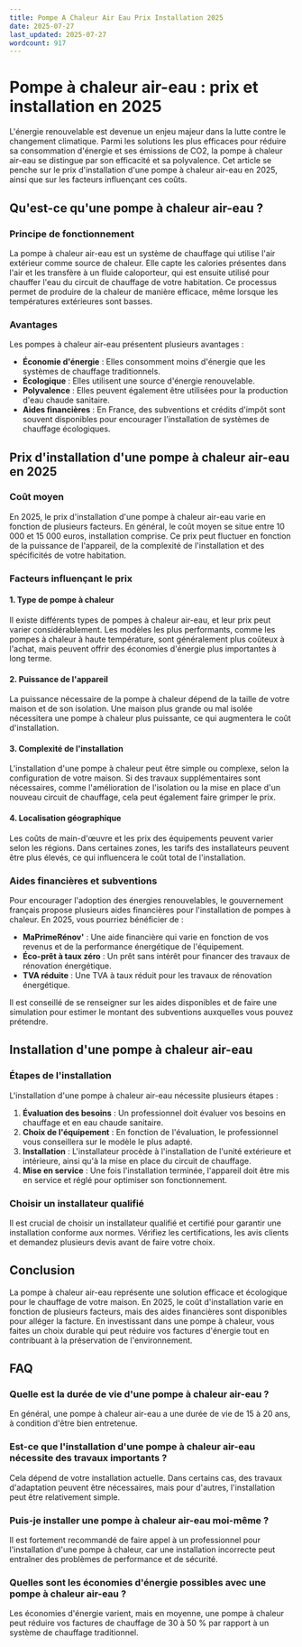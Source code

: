 ```yaml
---
title: Pompe A Chaleur Air Eau Prix Installation 2025
date: 2025-07-27
last_updated: 2025-07-27
wordcount: 917
---
```


# Pompe à chaleur air-eau : prix et installation en 2025

L'énergie renouvelable est devenue un enjeu majeur dans la lutte contre le changement climatique. Parmi les solutions les plus efficaces pour réduire sa consommation d'énergie et ses émissions de CO2, la pompe à chaleur air-eau se distingue par son efficacité et sa polyvalence. Cet article se penche sur le prix d'installation d'une pompe à chaleur air-eau en 2025, ainsi que sur les facteurs influençant ces coûts.

## Qu'est-ce qu'une pompe à chaleur air-eau ?

### Principe de fonctionnement

La pompe à chaleur air-eau est un système de chauffage qui utilise l'air extérieur comme source de chaleur. Elle capte les calories présentes dans l'air et les transfère à un fluide caloporteur, qui est ensuite utilisé pour chauffer l'eau du circuit de chauffage de votre habitation. Ce processus permet de produire de la chaleur de manière efficace, même lorsque les températures extérieures sont basses.

### Avantages

Les pompes à chaleur air-eau présentent plusieurs avantages :
- **Économie d'énergie** : Elles consomment moins d'énergie que les systèmes de chauffage traditionnels.
- **Écologique** : Elles utilisent une source d'énergie renouvelable.
- **Polyvalence** : Elles peuvent également être utilisées pour la production d'eau chaude sanitaire.
- **Aides financières** : En France, des subventions et crédits d'impôt sont souvent disponibles pour encourager l'installation de systèmes de chauffage écologiques.

## Prix d'installation d'une pompe à chaleur air-eau en 2025

### Coût moyen

En 2025, le prix d'installation d'une pompe à chaleur air-eau varie en fonction de plusieurs facteurs. En général, le coût moyen se situe entre 10 000 et 15 000 euros, installation comprise. Ce prix peut fluctuer en fonction de la puissance de l'appareil, de la complexité de l'installation et des spécificités de votre habitation.

### Facteurs influençant le prix

#### 1. **Type de pompe à chaleur**

Il existe différents types de pompes à chaleur air-eau, et leur prix peut varier considérablement. Les modèles les plus performants, comme les pompes à chaleur à haute température, sont généralement plus coûteux à l'achat, mais peuvent offrir des économies d'énergie plus importantes à long terme.

#### 2. **Puissance de l'appareil**

La puissance nécessaire de la pompe à chaleur dépend de la taille de votre maison et de son isolation. Une maison plus grande ou mal isolée nécessitera une pompe à chaleur plus puissante, ce qui augmentera le coût d'installation.

#### 3. **Complexité de l'installation**

L'installation d'une pompe à chaleur peut être simple ou complexe, selon la configuration de votre maison. Si des travaux supplémentaires sont nécessaires, comme l'amélioration de l'isolation ou la mise en place d'un nouveau circuit de chauffage, cela peut également faire grimper le prix.

#### 4. **Localisation géographique**

Les coûts de main-d'œuvre et les prix des équipements peuvent varier selon les régions. Dans certaines zones, les tarifs des installateurs peuvent être plus élevés, ce qui influencera le coût total de l'installation.

### Aides financières et subventions

Pour encourager l'adoption des énergies renouvelables, le gouvernement français propose plusieurs aides financières pour l'installation de pompes à chaleur. En 2025, vous pourriez bénéficier de :

- **MaPrimeRénov'** : Une aide financière qui varie en fonction de vos revenus et de la performance énergétique de l'équipement.
- **Éco-prêt à taux zéro** : Un prêt sans intérêt pour financer des travaux de rénovation énergétique.
- **TVA réduite** : Une TVA à taux réduit pour les travaux de rénovation énergétique.

Il est conseillé de se renseigner sur les aides disponibles et de faire une simulation pour estimer le montant des subventions auxquelles vous pouvez prétendre.

## Installation d'une pompe à chaleur air-eau

### Étapes de l'installation

L'installation d'une pompe à chaleur air-eau nécessite plusieurs étapes :

1. **Évaluation des besoins** : Un professionnel doit évaluer vos besoins en chauffage et en eau chaude sanitaire.
2. **Choix de l'équipement** : En fonction de l'évaluation, le professionnel vous conseillera sur le modèle le plus adapté.
3. **Installation** : L'installateur procède à l'installation de l'unité extérieure et intérieure, ainsi qu'à la mise en place du circuit de chauffage.
4. **Mise en service** : Une fois l'installation terminée, l'appareil doit être mis en service et réglé pour optimiser son fonctionnement.

### Choisir un installateur qualifié

Il est crucial de choisir un installateur qualifié et certifié pour garantir une installation conforme aux normes. Vérifiez les certifications, les avis clients et demandez plusieurs devis avant de faire votre choix.

## Conclusion

La pompe à chaleur air-eau représente une solution efficace et écologique pour le chauffage de votre maison. En 2025, le coût d'installation varie en fonction de plusieurs facteurs, mais des aides financières sont disponibles pour alléger la facture. En investissant dans une pompe à chaleur, vous faites un choix durable qui peut réduire vos factures d'énergie tout en contribuant à la préservation de l'environnement.

## FAQ

### Quelle est la durée de vie d'une pompe à chaleur air-eau ?

En général, une pompe à chaleur air-eau a une durée de vie de 15 à 20 ans, à condition d'être bien entretenue.

### Est-ce que l'installation d'une pompe à chaleur air-eau nécessite des travaux importants ?

Cela dépend de votre installation actuelle. Dans certains cas, des travaux d'adaptation peuvent être nécessaires, mais pour d'autres, l'installation peut être relativement simple.

### Puis-je installer une pompe à chaleur air-eau moi-même ?

Il est fortement recommandé de faire appel à un professionnel pour l'installation d'une pompe à chaleur, car une installation incorrecte peut entraîner des problèmes de performance et de sécurité.

### Quelles sont les économies d'énergie possibles avec une pompe à chaleur air-eau ?

Les économies d'énergie varient, mais en moyenne, une pompe à chaleur peut réduire vos factures de chauffage de 30 à 50 % par rapport à un système de chauffage traditionnel.